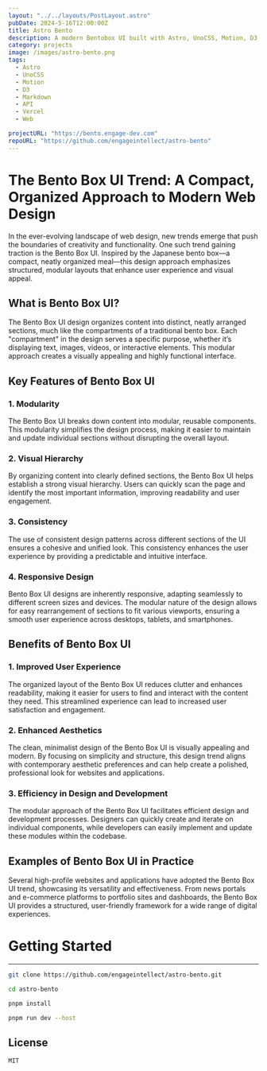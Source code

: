 ```yaml
---
layout: "../../layouts/PostLayout.astro"
pubDate: 2024-5-16T12:00:00Z
title: Astro Bento
description: A modern Bentobox UI built with Astro, UnoCSS, Motion, D3, and Markdown.
category: projects
image: /images/astro-bento.png
tags:
  - Astro
  - UnoCSS
  - Motion
  - D3
  - Markdown
  - API
  - Vercel
  - Web

projectURL: "https://bento.engage-dev.com"
repoURL: "https://github.com/engageintellect/astro-bento"
---
```


# The Bento Box UI Trend: A Compact, Organized Approach to Modern Web Design

In the ever-evolving landscape of web design, new trends emerge that push the boundaries of creativity and functionality. One such trend gaining traction is the Bento Box UI. Inspired by the Japanese bento box—a compact, neatly organized meal—this design approach emphasizes structured, modular layouts that enhance user experience and visual appeal.

## What is Bento Box UI?

The Bento Box UI design organizes content into distinct, neatly arranged sections, much like the compartments of a traditional bento box. Each "compartment" in the design serves a specific purpose, whether it’s displaying text, images, videos, or interactive elements. This modular approach creates a visually appealing and highly functional interface.

## Key Features of Bento Box UI

### 1. **Modularity**

The Bento Box UI breaks down content into modular, reusable components. This modularity simplifies the design process, making it easier to maintain and update individual sections without disrupting the overall layout.

### 2. **Visual Hierarchy**

By organizing content into clearly defined sections, the Bento Box UI helps establish a strong visual hierarchy. Users can quickly scan the page and identify the most important information, improving readability and user engagement.

### 3. **Consistency**

The use of consistent design patterns across different sections of the UI ensures a cohesive and unified look. This consistency enhances the user experience by providing a predictable and intuitive interface.

### 4. **Responsive Design**

Bento Box UI designs are inherently responsive, adapting seamlessly to different screen sizes and devices. The modular nature of the design allows for easy rearrangement of sections to fit various viewports, ensuring a smooth user experience across desktops, tablets, and smartphones.

## Benefits of Bento Box UI

### 1. **Improved User Experience**

The organized layout of the Bento Box UI reduces clutter and enhances readability, making it easier for users to find and interact with the content they need. This streamlined experience can lead to increased user satisfaction and engagement.

### 2. **Enhanced Aesthetics**

The clean, minimalist design of the Bento Box UI is visually appealing and modern. By focusing on simplicity and structure, this design trend aligns with contemporary aesthetic preferences and can help create a polished, professional look for websites and applications.

### 3. **Efficiency in Design and Development**

The modular approach of the Bento Box UI facilitates efficient design and development processes. Designers can quickly create and iterate on individual components, while developers can easily implement and update these modules within the codebase.

## Examples of Bento Box UI in Practice

Several high-profile websites and applications have adopted the Bento Box UI trend, showcasing its versatility and effectiveness. From news portals and e-commerce platforms to portfolio sites and dashboards, the Bento Box UI provides a structured, user-friendly framework for a wide range of digital experiences.

# Getting Started

---

```bash
git clone https://github.com/engageintellect/astro-bento.git
```

```bash
cd astro-bento
```

```bash
pnpm install
```

```bash
pnpm run dev --host
```

## License

```
MIT
```
